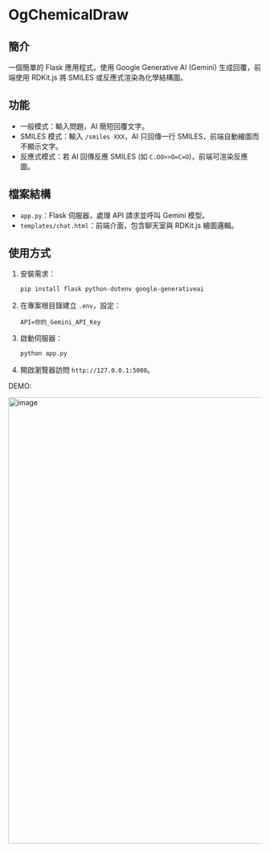# OgChemicalDraw

## 簡介
一個簡單的 Flask 應用程式，使用 Google Generative AI (Gemini) 生成回覆，前端使用 RDKit.js 將 SMILES 或反應式渲染為化學結構圖。

## 功能
- 一般模式：輸入問題，AI 簡短回覆文字。
- SMILES 模式：輸入 `/smiles XXX`，AI 只回傳一行 SMILES，前端自動繪圖而不顯示文字。
- 反應式模式：若 AI 回傳反應 SMILES (如 `C.OO>>O=C=O`)，前端可渲染反應圖。

## 檔案結構
- `app.py`：Flask 伺服器，處理 API 請求並呼叫 Gemini 模型。
- `templates/chat.html`：前端介面，包含聊天室與 RDKit.js 繪圖邏輯。

## 使用方式
1. 安裝需求：
   ```bash
   pip install flask python-dotenv google-generativeai


2. 在專案根目錄建立 `.env`，設定：

   ```
   API=你的_Gemini_API_Key
   ```
3. 啟動伺服器：

   ```bash
   python app.py
   ```
4. 開啟瀏覽器訪問 `http://127.0.0.1:5000`。


DEMO:

<img width="684" height="887" alt="image" src="https://github.com/user-attachments/assets/0ed40597-33fc-4b48-aed6-c69edce00f30" />
